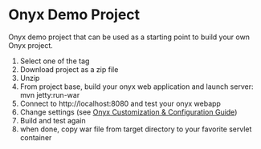 Onyx Demo Project
=================

Onyx demo project that can be used as a starting point to build your own Onyx project.

1. Select one of the tag
2. Download project as a zip file
3. Unzip
4. From project base, build your onyx web application and launch server: mvn jetty:run-war
5. Connect to http://localhost:8080 and test your onyx webapp
6. Change settings (see [Onyx Customization & Configuration Guide](http://wiki.obiba.org/display/ONYXDOC))
7. Build and test again
8. when done, copy war file from target directory to your favorite servlet container